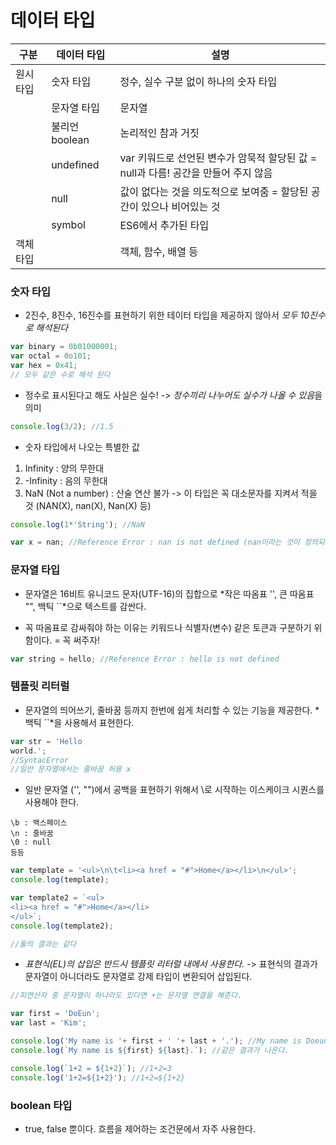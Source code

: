 # 데이터 타입

| 구분 | 데이터 타입 | 설명 |
|-----|-------------|-----|
|원시 타입| 숫자 타입 |정수, 실수 구분 없이 하나의 숫자 타입|
|| 문자열 타입 | 문자열 |
|| 불리언 boolean | 논리적인 참과 거짓 |
|| undefined | var 키워드로 선언된 변수가 암묵적 할당된 값 = null과 다름! 공간을 만들어 주지 않음 |
|| null | 값이 없다는 것을 의도적으로 보여줌 = 할당된 공간이 있으나 비어있는 것 |
|| symbol | ES6에서 추가된 타입 |
|객체 타입|| 객체, 함수, 배열 등

### 숫자 타입
* 2진수, 8진수, 16진수를 표현하기 위한 테이터 타입을 제공하지 않아서 *모두 10진수로 해석된다*
```javaScript
var binary = 0b01000001;
var octal = 0o101;
var hex = 0x41;
// 모두 같은 수로 해석 된다
```

* 정수로 표시된다고 해도 사실은 실수! -> *정수끼리 나누어도 실수가 나올 수 있음*을 의미
```javaScript
console.log(3/2); //1.5
```

* 숫자 타입에서 나오는 특별한 값
1. Infinity : 양의 무한대
2. -Infinity : 음의 무한대
3. NaN (Not a number) : 산술 연산 불가 -> 이 타입은 꼭 대소문자를 지켜서 적을 것 (NAN(X), nan(X), Nan(X) 등)
```javaScript
console.log(1*'String'); //NaN

var x = nan; //Reference Error : nan is not defined (nan이라는 것이 정의되지 않음)
```

### 문자열 타입
* 문자열은 16비트 유니코드 문자(UTF-16)의 집합으로 *작은 따옴표 '', 큰 따옴표 "", 백틱 ``*으로 텍스트를 감싼다.

* 꼭 따옴표로 감싸줘야 하는 이유는 키워드나 식별자(변수) 같은 토큰과 구분하기 위함이다. = 꼭 써주자!
```javaScript
var string = hello; //Reference Error : hello is not defined
```

### 템플릿 리터럴
* 문자열의 띄어쓰기, 줄바꿈 등까지 한번에 쉽게 처리할 수 있는 기능을 제공한다. *백틱 ``*을 사용해서 표현한다.
```javaScript
var str = 'Hello
world.';
//SyntacError
//일반 문자열에서는 줄바꿈 허용 x
```

* 일반 문자열 ('', "")에서 공백을 표현하기 위해서 \로 시작하는 이스케이크 시퀀스를 사용해야 한다.
```
\b : 백스페이스
\n : 줄바꿈
\0 : null
등등
```
```javaScript
var template = '<ul>\n\t<li><a href = "#">Home</a></li>\n</ul>';
console.log(template);

var template2 = `<ul>
<li><a href = "#">Home</a></li>
</ul>`;
console.log(template2);

//둘의 결과는 같다
```

* *표현식(EL)의 삽입은 반드시 템플릿 리터럴 내에서 사용한다.* -> 표현식의 결과가 문자열이 아니더라도 문자열로 강제 타입이 변환되어 삽입된다.
```javaScript
//피연산자 중 문자열이 하나라도 있다면 +는 문자열 연결을 해준다.

var first = 'DoEun';
var last = 'Kim';

console.log('My name is '+ first + ' '+ last + '.'); //My name is Doeun Kim.
console.log(`My name is ${first} ${last}.`); //같은 결과가 나온다.

console.log(`1+2 = ${1+2}`); //1+2=3
console.log('1+2=${1+2}'); //1+2=${1+2}
```

### boolean 타입
* true, false 뿐이다. 흐름을 제어하는 조건문에서 자주 사용한다.



